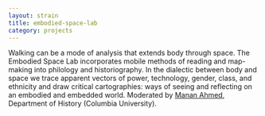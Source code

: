 ```yaml
---
layout: strain
title: embodied-space-lab
category: projects
---
```


Walking can be a mode of analysis that extends body through space. The
Embodied Space Lab incorporates mobile methods of reading and map-making into
philology and historiography. In the dialectic between body and space we trace
apparent vectors of power, technology, gender, class, and ethnicity and draw
critical cartographies: ways of seeing and reflecting on an embodied and
embedded world. Moderated by [Manan Ahmed][ma], Department of History
(Columbia University).

[ma]: https://history.columbia.edu/faculty/manan-ahmed/
